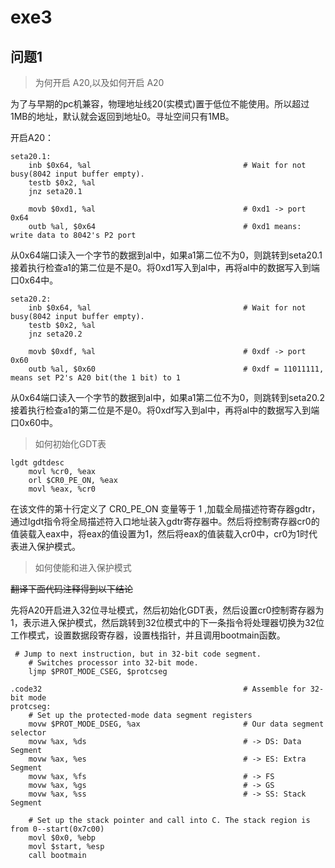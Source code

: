 # exe3

## 问题1

> 为何开启 A20,以及如何开启 A20

为了与早期的pc机兼容，物理地址线20(实模式)置于低位不能使用。所以超过1MB的地址，默认就会返回到地址0。寻址空间只有1MB。

开启A20：

```assembly
seta20.1:
    inb $0x64, %al                                  # Wait for not busy(8042 input buffer empty).
    testb $0x2, %al
    jnz seta20.1

    movb $0xd1, %al                                 # 0xd1 -> port 0x64
    outb %al, $0x64                                 # 0xd1 means: write data to 8042's P2 port
```

从0x64端口读入一个字节的数据到al中，如果a1第二位不为0，则跳转到seta20.1接着执行检查a1的第二位是不是0。将0xd1写入到al中，再将al中的数据写入到端口0x64中。

```assembly
seta20.2:
    inb $0x64, %al                                  # Wait for not busy(8042 input buffer empty).
    testb $0x2, %al
    jnz seta20.2

    movb $0xdf, %al                                 # 0xdf -> port 0x60
    outb %al, $0x60                                 # 0xdf = 11011111, means set P2's A20 bit(the 1 bit) to 1
```

从0x64端口读入一个字节的数据到al中，如果a1第二位不为0，则跳转到seta20.2接着执行检查a1的第二位是不是0。将0xdf写入到al中，再将al中的数据写入到端口0x60中。

> 如何初始化GDT表

```assembly
lgdt gdtdesc
    movl %cr0, %eax
    orl $CR0_PE_ON, %eax
    movl %eax, %cr0
```

在该文件的第十行定义了  CR0_PE_ON 变量等于 1 ,加载全局描述符寄存器gdtr，通过lgdt指令将全局描述符入口地址装入gdtr寄存器中。然后将控制寄存器cr0的值装载入eax中，将eax的值设置为1，然后将eax的值装载入cr0中，cr0为1时代表进入保护模式。

> 如何使能和进入保护模式

~~翻译下面代码注释得到以下结论~~

先将A20开启进入32位寻址模式，然后初始化GDT表，然后设置cr0控制寄存器为1，表示进入保护模式，然后跳转到32位模式中的下一条指令将处理器切换为32位工作模式，设置数据段寄存器，设置栈指针，并且调用bootmain函数。

```assembly
 # Jump to next instruction, but in 32-bit code segment.
    # Switches processor into 32-bit mode.
    ljmp $PROT_MODE_CSEG, $protcseg

.code32                                             # Assemble for 32-bit mode
protcseg:
    # Set up the protected-mode data segment registers
    movw $PROT_MODE_DSEG, %ax                       # Our data segment selector
    movw %ax, %ds                                   # -> DS: Data Segment
    movw %ax, %es                                   # -> ES: Extra Segment
    movw %ax, %fs                                   # -> FS
    movw %ax, %gs                                   # -> GS
    movw %ax, %ss                                   # -> SS: Stack Segment

    # Set up the stack pointer and call into C. The stack region is from 0--start(0x7c00)
    movl $0x0, %ebp
    movl $start, %esp
    call bootmain
```

